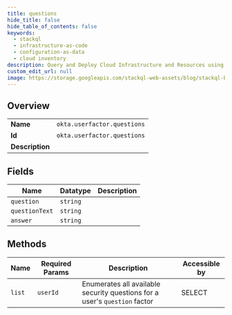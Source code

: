 ```yaml
---
title: questions
hide_title: false
hide_table_of_contents: false
keywords:
  - stackql
  - infrastructure-as-code
  - configuration-as-data
  - cloud inventory
description: Query and Deploy Cloud Infrastructure and Resources using SQL
custom_edit_url: null
image: https://storage.googleapis.com/stackql-web-assets/blog/stackql-blog-post-featured-image.png
---
```

  
    

## Overview
<table><tbody>
<tr><td><b>Name</b></td><td><code>okta.userfactor.questions</code></td></tr>
<tr><td><b>Id</b></td><td><code>okta.userfactor.questions</code></td></tr>
<tr><td><b>Description</b></td><td></td></tr>
</tbody></table>

## Fields
| Name | Datatype | Description |
| ---- | -------- | ----------- |
| `question` | `string` |  |
| `questionText` | `string` |  |
| `answer` | `string` |  |
## Methods
| Name | Required Params | Description | Accessible by |
| ---- | --------------- | ----------- | ------------- |
| `list` | `userId` | Enumerates all available security questions for a user's `question` factor | SELECT |
